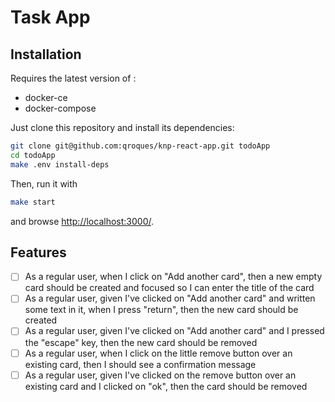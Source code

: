 # Task App

## Installation

Requires the latest version of :

- docker-ce
- docker-compose

Just clone this repository and install its dependencies:

```bash
git clone git@github.com:qroques/knp-react-app.git todoApp
cd todoApp
make .env install-deps
```

Then, run it with

```bash
make start
```

and browse [http://localhost:3000/](http://localhost:3000/).

## Features

- [ ] As a regular user, when I click on "Add another card", then a new empty card should be created and focused so I can enter the title of the card
- [ ] As a regular user, given I've clicked on "Add another card" and written some text in it, when I press "return", then the new card should be created
- [ ] As a regular user, given I've clicked on "Add another card" and I pressed the "escape" key, then the new card should be removed
- [ ] As a regular user, when I click on the little remove button over an existing card, then I should see a confirmation message
- [ ] As a regular user, given I've clicked on the remove button over an existing card and I clicked on "ok", then the card should be removed
